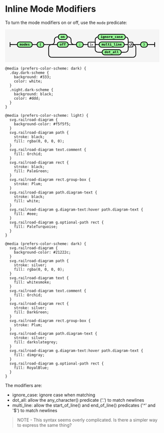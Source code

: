 # Inline Mode Modifiers

To turn the mode modifiers on or off, use the `mode` predicate:

<svg xmlns="http://www.w3.org/2000/svg" xmlns:xlink="http://www.w3.org/1999/xlink" class="railroad-diagram" width="643" height="136" viewBox="0 0 643 136">
  <g transform="translate(.5 .5)">
    <g>
      <path d="M20 53v20m0 -10h20"></path>
    </g>
    <path d="M40 63h10"></path>
    <g>
      <path d="M50 63h0"></path>
      <path d="M161 63h0"></path>
      <g class="terminal ">
        <path d="M50 63h0"></path>
        <path d="M112.5 63h0"></path>
        <rect x="50" y="52" width="62.5" height="22" rx="10" ry="10"></rect>
        <text x="81.25" y="67">modes</text>
      </g>
      <path d="M112.5 63h10"></path>
      <path d="M122.5 63h10"></path>
      <g class="terminal ">
        <path d="M132.5 63h0"></path>
        <path d="M161 63h0"></path>
        <rect x="132.5" y="52" width="28.5" height="22" rx="10" ry="10"></rect>
        <text x="146.75" y="67">(</text>
      </g>
    </g>
    <path d="M161 63h10"></path>
    <path d="M171 63h10"></path>
    <g>
      <path d="M181 63h0"></path>
      <path d="M544.5 63h0"></path>
      <path d="M181 63h12"></path>
      <g>
        <path d="M193 63h0"></path>
        <path d="M532.5 63h0"></path>
        <g>
          <path d="M193 63h0"></path>
          <path d="M286.5 63h0"></path>
          <path d="M193 63a12 12 0 0 0 12 -12v-8a12 12 0 0 1 12 -12"></path>
          <g class="terminal ">
            <path d="M217 31h4.25"></path>
            <path d="M258.25 31h4.25"></path>
            <rect x="221.25" y="20" width="37" height="22" rx="10" ry="10"></rect>
            <text x="239.75" y="35">on</text>
          </g>
          <path d="M262.5 31a12 12 0 0 1 12 12v8a12 12 0 0 0 12 12"></path>
          <path d="M193 63h24"></path>
          <g class="terminal ">
            <path d="M217 63h0"></path>
            <path d="M262.5 63h0"></path>
            <rect x="217" y="52" width="45.5" height="22" rx="10" ry="10"></rect>
            <text x="239.75" y="67">off</text>
          </g>
          <path d="M262.5 63h24"></path>
        </g>
        <path d="M286.5 63h10"></path>
        <g class="terminal ">
          <path d="M296.5 63h0"></path>
          <path d="M325 63h0"></path>
          <rect x="296.5" y="52" width="28.5" height="22" rx="10" ry="10"></rect>
          <text x="310.75" y="67">:</text>
        </g>
        <path d="M325 63h10"></path>
        <path d="M335 63h10"></path>
        <g>
          <path d="M345 63h0"></path>
          <path d="M532.5 63h0"></path>
          <path d="M375 63v-20a12 12 0 0 1 12 -12"></path>
          <g class="terminal ">
            <path d="M387 31h0"></path>
            <path d="M500.5 31h0"></path>
            <rect x="387" y="20" width="113.5" height="22" rx="10" ry="10"></rect>
            <text x="443.75" y="35">ignore&#95;case</text>
          </g>
          <path d="M500.5 31a12 12 0 0 1 12 12v10"></path>
          <path d="M375 63h12"></path>
          <g class="terminal ">
            <path d="M387 63h4.25"></path>
            <path d="M496.25 63h4.25"></path>
            <rect x="391.25" y="52" width="105" height="22" rx="10" ry="10"></rect>
            <text x="443.75" y="67">multi&#95;line</text>
          </g>
          <path d="M500.5 63h12"></path>
          <path d="M375 63v20a12 12 0 0 0 12 12"></path>
          <g class="terminal ">
            <path d="M387 95h17"></path>
            <path d="M483.5 95h17"></path>
            <rect x="404" y="84" width="79.5" height="22" rx="10" ry="10"></rect>
            <text x="443.75" y="99">dot&#95;all</text>
          </g>
          <path d="M500.5 95a12 12 0 0 0 12 -12v-20"></path>
          <g class="diagram-text">
            <title>take&#32;one&#32;or&#32;more&#32;branches,&#32;once&#32;each,&#32;in&#32;any&#32;order</title>
            <path d="M 375 53 h -26 a 4 4 0 0 0 -4 4 v 12 a 4 4 0 0 0 4 4 h 26 z" class="diagram-text"></path>
            <text x="360" y="67" class="diagram-text">1+</text>
            <path d="M 512.5 53 h 16 a 4 4 0 0 1 4 4 v 12 a 4 4 0 0 1 -4 4 h -16 z" class="diagram-text"></path>
            <path d="M 519.5 61 a 4 4 0 1 0 6 -1 m 2.75 -1 h -4 v 4 m 0 -3 h 2" style="stroke-width: 1.75"></path>
          </g>
        </g>
      </g>
      <path d="M532.5 63h12"></path>
      <path d="M193 63a12 12 0 0 0 -12 12v29a12 12 0 0 0 12 12"></path>
      <g>
        <path d="M193 116h339.5"></path>
      </g>
      <path d="M532.5 116a12 12 0 0 0 12 -12v-29a12 12 0 0 0 -12 -12"></path>
    </g>
    <path d="M544.5 63h10"></path>
    <path d="M554.5 63h10"></path>
    <g class="terminal ">
      <path d="M564.5 63h0"></path>
      <path d="M593 63h0"></path>
      <rect x="564.5" y="52" width="28.5" height="22" rx="10" ry="10"></rect>
      <text x="578.75" y="67">)</text>
    </g>
    <path d="M593 63h10"></path>
    <path d="M 603 63 h 20 m 0 -10 v 20"></path>
  </g>
  <style>
    svg.railroad-diagram {
      background-color: #f5f5f5;
    }
    svg.railroad-diagram path {
      stroke-width: 3;
      stroke: black;
      fill: rgba(0, 0, 0, 0);
    }
    svg.railroad-diagram text {
      font: bold 14px monospace;
      text-anchor: middle;
      white-space: pre;
    }
    svg.railroad-diagram text.diagram-text {
      font-size: 12px;
    }
    svg.railroad-diagram text.diagram-arrow {
      font-size: 16px;
    }
    svg.railroad-diagram text.label {
      text-anchor: start;
    }
    svg.railroad-diagram text.comment {
      font: bold 12px monospace;
      fill: Orchid;
    }
    svg.railroad-diagram rect {
      stroke-width: 3;
      stroke: black;
      fill: PaleGreen;
    }
    svg.railroad-diagram rect.group-box {
      stroke: Plum;
      stroke-dasharray: 10 5;
      fill: none;
    }
    svg.railroad-diagram path.diagram-text {
      stroke-width: 3;
      stroke: black;
      fill: white;
      cursor: help;
    }
    svg.railroad-diagram g.diagram-text:hover path.diagram-text {
      fill: #eee;
    }
    svg.railroad-diagram g.optional-path rect {
      fill: PaleTurquoise;
    }
    
    @media (prefers-color-scheme: dark) {
      .day.dark-scheme {
        background: #333;
        color: white;
      }
      .night.dark-scheme {
        background: black;
        color: #ddd;
      }
    }
    
    @media (prefers-color-scheme: light) {
      svg.railroad-diagram {
        background-color: #f5f5f5;
      }
      svg.railroad-diagram path {
        stroke: black;
        fill: rgba(0, 0, 0, 0);
      }
      svg.railroad-diagram text.comment {
        fill: Orchid;
      }
      svg.railroad-diagram rect {
        stroke: black;
        fill: PaleGreen;
      }
      svg.railroad-diagram rect.group-box {
        stroke: Plum;
      }
      svg.railroad-diagram path.diagram-text {
        stroke: black;
        fill: white;
      }
      svg.railroad-diagram g.diagram-text:hover path.diagram-text {
        fill: #eee;
      }
      svg.railroad-diagram g.optional-path rect {
        fill: PaleTurquoise;
      }
    }
    
    @media (prefers-color-scheme: dark) {
      svg.railroad-diagram {
        background-color: #21222c;
      }
      svg.railroad-diagram path {
        stroke: silver;
        fill: rgba(0, 0, 0, 0);
      }
      svg.railroad-diagram text {
        fill: whitesmoke;
      }
      svg.railroad-diagram text.comment {
        fill: Orchid;
      }
      svg.railroad-diagram rect {
        stroke: silver;
        fill: DarkGreen;
      }
      svg.railroad-diagram rect.group-box {
        stroke: Plum;
      }
      svg.railroad-diagram path.diagram-text {
        stroke: silver;
        fill: darkslategrey;
      }
      svg.railroad-diagram g.diagram-text:hover path.diagram-text {
        fill: dimgray;
      }
      svg.railroad-diagram g.optional-path rect {
        fill: RoyalBlue;
      }
    }
  </style>
</svg>

The modifiers are:

- ignore_case: ignore case when matching
- dot_all: allow the any_character() predicate ('.') to match newlines
- multi_line: allow the start_of_line() and end_of_line() predicates ('^' and '$') to match newlines

> NOTE - This syntax seems overly complicated. Is there a simpler way to express the same thing?